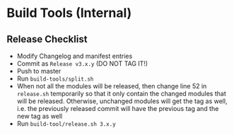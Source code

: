 # Build Tools (Internal)

## Release Checklist

- Modify Changelog and manifest entries
- Commit as `Release v3.x.y` (DO NOT TAG IT!)
- Push to master
- Run `build-tools/split.sh`
- When not all the modules will be released, then change line 52 in `release.sh` temporarily 
  so that it only contain the changed modules that will be released. Otherwise, unchanged
  modules will get the tag as well, i.e. the previously released commit will have the
  previous tag and the new tag as well
- Run `build-tool/release.sh 3.x.y`
